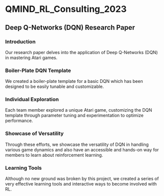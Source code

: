 # QMIND_RL_Consulting_2023

## Deep Q-Networks (DQN) Research Paper

### Introduction
Our research paper delves into the application of Deep Q-Networks (DQN) in mastering Atari games. 

### Boiler-Plate DQN Template
We created a boiler-plate template for a basic DQN which has been designed to be easily tunable and customizable.

### Individual Exploration
Each team member explored a unique Atari game, customizing the DQN template through parameter tuning and experimentation to optimize performance.

### Showcase of Versatility
Through these efforts, we showcase the versatility of DQN in handling various game dynamics and also have an accessible and hands-on way for members to learn about reinforcement learning.

### Learning Tools
Although no new ground was broken by this project, we created a series of very effective learning tools and interactive ways to become involved with RL.

